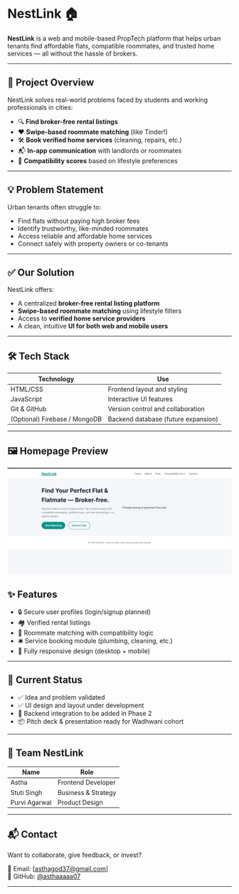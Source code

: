 # NestLink 🏠

**NestLink** is a web and mobile-based PropTech platform that helps urban tenants find affordable flats, compatible roommates, and trusted home services — all without the hassle of brokers.

---

## 🚀 Project Overview

NestLink solves real-world problems faced by students and working professionals in cities:
- 🔍 **Find broker-free rental listings**
- ❤️ **Swipe-based roommate matching** (like Tinder!)
- 🛠️ **Book verified home services** (cleaning, repairs, etc.)
- 📬 **In-app communication** with landlords or roommates
- 🧪 **Compatibility scores** based on lifestyle preferences

---

## 💡 Problem Statement

Urban tenants often struggle to:
- Find flats without paying high broker fees
- Identify trustworthy, like-minded roommates
- Access reliable and affordable home services
- Connect safely with property owners or co-tenants

---

## ✅ Our Solution

NestLink offers:
- A centralized **broker-free rental listing platform**
- **Swipe-based roommate matching** using lifestyle filters
- Access to **verified home service providers**
- A clean, intuitive **UI for both web and mobile users**

---

## 🛠️ Tech Stack

| Technology | Use |
|------------|-----|
| HTML/CSS   | Frontend layout and styling |
| JavaScript | Interactive UI features |
| Git & GitHub | Version control and collaboration |
| (Optional) Firebase / MongoDB | Backend database (future expansion) |

---

## 🖼️ Homepage Preview

![Homepage Screenshot](screenshot.png)


## ✨ Features

- 🔒 Secure user profiles (login/signup planned)
- 🏘️ Verified rental listings
- 🧬 Roommate matching with compatibility logic
- 🛎️ Service booking module (plumbing, cleaning, etc.)
- 📱 Fully responsive design (desktop + mobile)

---

## 📅 Current Status

- ✅ Idea and problem validated
- ✅ UI design and layout under development
- 🚧 Backend integration to be added in Phase 2
- 📦 Pitch deck & presentation ready for Wadhwani cohort

---

## 🤝 Team NestLink

| Name        | Role            |
|-------------|-----------------|
| Astha       | Frontend Developer |
| Stuti Singh| Business & Strategy |
| Purvi Agarwal| Product Design |


---


## 📬 Contact

Want to collaborate, give feedback, or invest?

📧 Email: [asthagod37@gmail.com]  
🔗 GitHub: [@asthaaaaa07](https://github.com/asthaaaaa07)

---

